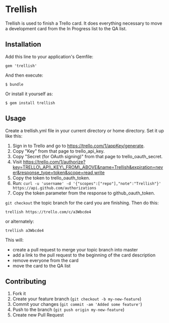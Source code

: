 # Trellish

Trellish is used to finish a Trello card. It does everything necessary to move a development card from the In Progress list to the QA list.

## Installation

Add this line to your application's Gemfile:

    gem 'trellish'

And then execute:

    $ bundle

Or install it yourself as:

    $ gem install trellish

## Usage

Create a trellish.yml file in your current directory or home directory. Set it up like this:

1. Sign in to Trello and go to https://trello.com/1/appKey/generate.
1. Copy "Key" from that page to trello\_api\_key.
1. Copy "Secret (for OAuth signing)" from that page to trello\_oauth\_secret.
1. Visit https://trello.com/1/authorize?key=TRELLO\_API\_KEY\_FROM\_ABOVE&name=Trellish&expiration=never&response_type=token&scope=read,write
1. Copy the token to trello\_oauth\_token.
1. Run: `curl -u 'username' -d '{"scopes":["repo"],"note":"Trellish"}' https://api.github.com/authorizations`
1. Copy the token parameter from the response to github\_oauth\_token.

`git checkout` the topic branch for the card you are finishing. Then do this:

    trellish https://trello.com/c/a3Wbcde4

or alternately:

    trellish a3Wbcde4

This will:

- create a pull request to merge your topic branch into master
- add a link to the pull request to the beginning of the card description
- remove everyone from the card
- move the card to the QA list

## Contributing

1. Fork it
2. Create your feature branch (`git checkout -b my-new-feature`)
3. Commit your changes (`git commit -am 'Added some feature'`)
4. Push to the branch (`git push origin my-new-feature`)
5. Create new Pull Request
